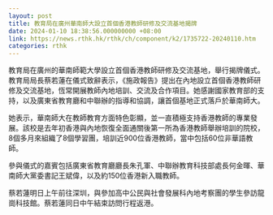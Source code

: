 ```yaml
---
layout: post
title: 教育局在廣州華南師大設立首個香港教師研修及交流基地揭牌
date: 2024-01-10 18:38:56.000000000 +08:00
link: https://news.rthk.hk/rthk/ch/component/k2/1735722-20240110.htm
categories: rthk
---
```


教育局在廣州的華南師範大學設立首個香港教師研修及交流基地，舉行揭牌儀式。教育局局長蔡若蓮在儀式致辭表示，《施政報告》提出在內地設立首個香港教師研修及交流基地，恆常開展教師內地培訓、交流及合作項目。她感謝國家教育部的支持，以及廣東省教育廳和中聯辦的指導和協調，讓首個基地正式落戶於華南師大。

她表示，華南師大在教師教育方面特色彰顯，並一直積極支持香港教師的專業發展。該校是去年初香港與內地恢復全面通關後第一所為香港教師舉辦培訓的院校，8個多月來組織了8個學習團，培訓近900位香港教師，當中包括60位非華語教師。
 
參與儀式的嘉賓包括廣東省教育廳廳長朱孔軍、中聯辦教育科技部處長何金暉、華南師大黨委書記王斌偉，以及約150位香港新入職教師。
 
蔡若蓮明日上午前往深圳，與參加高中公民與社會發展科內地考察團的學生參訪龍崗科技館。蔡若蓮同日中午結束訪問行程返港。
